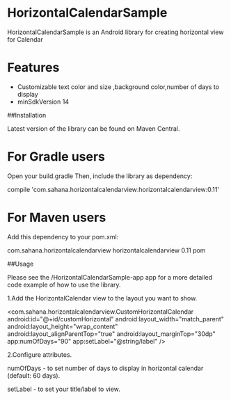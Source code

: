 # HorizontalCalendarSample
HorizontalCalendarSample is an Android library for creating horizontal view for Calendar

# Features
- Customizable text color and size ,background color,number of days to display
- minSdkVersion 14

##Installation

Latest version of the library can be found on Maven Central.

# For Gradle users
Open your build.gradle Then, include the library as dependency:

  compile 'com.sahana.horizontalcalendarview:horizontalcalendarview:0.11'

# For Maven users
Add this dependency to your pom.xml:

<dependency>
  <groupId>com.sahana.horizontalcalendarview</groupId>
  <artifactId>horizontalcalendarview</artifactId>
  <version>0.11</version>
  <type>pom</type>
</dependency>

##Usage

Please see the /HorizontalCalendarSample-app app for a more detailed code example of how to use the library.

1.Add the HorizontalCalendar view to the layout you want to show.

<com.sahana.horizontalcalendarview.CustomHorizontalCalendar
        android:id="@+id/customHorizontal"
        android:layout_width="match_parent"
        android:layout_height="wrap_content"
        android:layout_alignParentTop="true"
        android:layout_marginTop="30dp"
        app:numOfDays="90"
        app:setLabel="@string/label" />
        
2.Configure attributes.

numOfDays - to set number of days to display in horizontal calendar (default: 60 days).

setLabel - to set your title/label to view.

